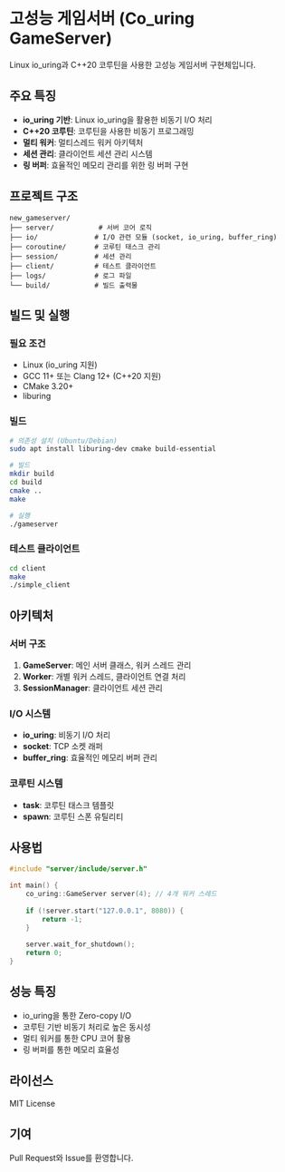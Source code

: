 # 고성능 게임서버 (Co_uring GameServer)

Linux io_uring과 C++20 코루틴을 사용한 고성능 게임서버 구현체입니다.

## 주요 특징

- **io_uring 기반**: Linux io_uring을 활용한 비동기 I/O 처리
- **C++20 코루틴**: 코루틴을 사용한 비동기 프로그래밍
- **멀티 워커**: 멀티스레드 워커 아키텍처
- **세션 관리**: 클라이언트 세션 관리 시스템
- **링 버퍼**: 효율적인 메모리 관리를 위한 링 버퍼 구현

## 프로젝트 구조

```
new_gameserver/
├── server/           # 서버 코어 로직
├── io/              # I/O 관련 모듈 (socket, io_uring, buffer_ring)
├── coroutine/       # 코루틴 태스크 관리
├── session/         # 세션 관리
├── client/          # 테스트 클라이언트
├── logs/            # 로그 파일
└── build/           # 빌드 출력물
```

## 빌드 및 실행

### 필요 조건

- Linux (io_uring 지원)
- GCC 11+ 또는 Clang 12+ (C++20 지원)
- CMake 3.20+
- liburing

### 빌드

```bash
# 의존성 설치 (Ubuntu/Debian)
sudo apt install liburing-dev cmake build-essential

# 빌드
mkdir build
cd build
cmake ..
make

# 실행
./gameserver
```

### 테스트 클라이언트

```bash
cd client
make
./simple_client
```

## 아키텍처

### 서버 구조

1. **GameServer**: 메인 서버 클래스, 워커 스레드 관리
2. **Worker**: 개별 워커 스레드, 클라이언트 연결 처리
3. **SessionManager**: 클라이언트 세션 관리

### I/O 시스템

- **io_uring**: 비동기 I/O 처리
- **socket**: TCP 소켓 래퍼
- **buffer_ring**: 효율적인 메모리 버퍼 관리

### 코루틴 시스템

- **task**: 코루틴 태스크 템플릿
- **spawn**: 코루틴 스폰 유틸리티

## 사용법

```cpp
#include "server/include/server.h"

int main() {
    co_uring::GameServer server(4); // 4개 워커 스레드
    
    if (!server.start("127.0.0.1", 8080)) {
        return -1;
    }
    
    server.wait_for_shutdown();
    return 0;
}
```

## 성능 특징

- io_uring을 통한 Zero-copy I/O
- 코루틴 기반 비동기 처리로 높은 동시성
- 멀티 워커를 통한 CPU 코어 활용
- 링 버퍼를 통한 메모리 효율성

## 라이선스

MIT License

## 기여

Pull Request와 Issue를 환영합니다. 